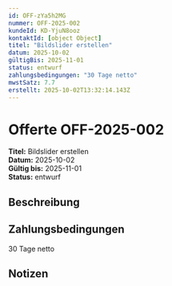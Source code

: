 ```yaml
---
id: OFF-zYa5h2MG
nummer: OFF-2025-002
kundeId: KD-YjuN8ooz
kontaktId: [object Object]
titel: "Bildslider erstellen"
datum: 2025-10-02
gültigBis: 2025-11-01
status: entwurf
zahlungsbedingungen: "30 Tage netto"
mwstSatz: 7.7
erstellt: 2025-10-02T13:32:14.143Z
---
```


# Offerte OFF-2025-002

**Titel:** Bildslider erstellen  
**Datum:** 2025-10-02  
**Gültig bis:** 2025-11-01  
**Status:** entwurf

## Beschreibung



## Zahlungsbedingungen

30 Tage netto

## Notizen


